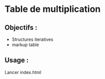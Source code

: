 # Table de multiplication

## Objectifs : 
* Structures iteratives
* markup table

## Usage : 
Lancer index.html
